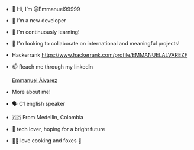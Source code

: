 - 👋 Hi, I’m @Emmanuel99999
- 👀 I’m a new developer
- 🌱 I’m continuously learning!
- 💞️ I’m looking to collaborate on international and meaningful projects!
- Hackerrank https://www.hackerrank.com/profile/EMMANUELALVAREZF
- 📫 Reach me through my linkedin <div class="badge-base LI-profile-badge" data-locale="es_ES" data-size="large" data-theme="dark" data-type="HORIZONTAL" data-vanity="emmanuel-álvarez-6bb700226" data-version="v1"><a class="badge-base__link LI-simple-link" href="https://co.linkedin.com/in/emmanuel-%C3%A1lvarez-6bb700226?trk=profile-badge">Emmanuel Álvarez</a></div>

- More about me!
- :speaking_head: C1 english speaker
- :colombia: From Medellín, Colombia
- :robot: tech lover, hoping for a bright future 
- :cook:	love cooking and foxes :fox_face:
              

<!---
Emmanuel99999/Emmanuel99999 is a special  repository because its `README.md` (this file) appears on your GitHub profile.
You can click the Preview link to take a look at your changes.
--->
